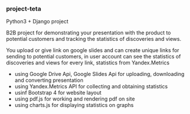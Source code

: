 ### project-teta

Python3 + Django project

B2B project for demonstrating your presentation with the product to potential customers and tracking the statistics of discoveries and views.

You upload or give link on google slides and can create unique links for sending to potential customers, in user account can see 
the statistics of discoveries and views for every link, statistics from Yandex.Metrics

- using Google Drive Api, Google Slides Api for uploading, downloading and converting presentation
- using Yandex.Metrics API for collecting and obtaining statistics
- usinf Bootstrap 4 for website layout
- using pdf.js for working and rendering pdf on site
- using charts.js for displaying statistics on graphs
